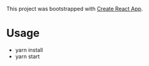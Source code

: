 This project was bootstrapped with [Create React App](https://github.com/facebookincubator/create-react-app).

# Usage

- yarn install
- yarn start
